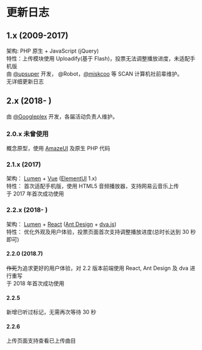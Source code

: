 # 更新日志
## 1.x (2009-2017)
架构: PHP 原生 + JavaScript (jQuery)  
特性：上传模块使用 Uploadify(基于 Flash)，投票无法调整播放进度，未适配手机版  
由 [@upsuper](mailto:quanxunzhen@gmail.com) 开发， @Robot，[@miskcoo](https://blog.miskcoo.com/) 等 SCAN 计算机社前辈维护。  
无详细更新日志

## 2.x (2018- )
由 [@Googleplex](mailto:yyoung2001@gmail.com) 开发，各届活动负责人维护。  

### 2.0.x 未曾使用
概念原型，使用 [AmazeUI](http://amazeui.org/) 及原生 PHP 代码

### 2.1.x (2017)
架构： [Lumen](http://lumen.laravel.com/) + [Vue](http://cn.vuejs.org/) ([ElementUI](http://element.eleme.io/) 1.x)  
特性： 首次适配手机版，使用 HTML5 音频播放器，支持网易云音乐上传  
于 2017 年首次成功使用

### 2.2.x (2018- )
架构： [Lumen](http://lumen.laravel.com/) + [React](http://reactjs.org/) ([Ant Design](http://ant.design/) + [dva.js](http://dvajs.com/))  
特性： 优化外观及用户体验，投票页面首次支持调整播放进度(总时长达到 30 秒即可)  

#### 2.2.0 (2018.7)
~~作死~~为追求更好的用户体验，对 2.2 版本前端使用 React, Ant Design 及 dva 进行重写  
于 2018 年首次成功使用

#### 2.2.5
新增已听过标记，无需再次等待 30 秒

#### 2.2.6
上传页面支持查看已上传曲目
